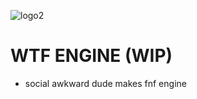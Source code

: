 ![logo2](https://user-images.githubusercontent.com/55785917/195940719-7b7c4bfd-b8d2-4286-a8d6-318d86b7f45e.png)

# WTF ENGINE (WIP)
* social awkward dude makes fnf engine